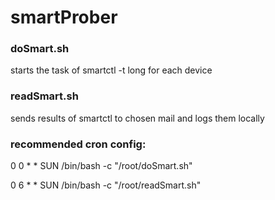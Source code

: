# smartProber

### doSmart.sh
starts the task of smartctl -t long for each device

### readSmart.sh
sends results of smartctl to chosen mail and logs them locally

### recommended cron config:

0 0 * * SUN /bin/bash -c "/root/doSmart.sh"

0 6 * * SUN /bin/bash -c "/root/readSmart.sh"

